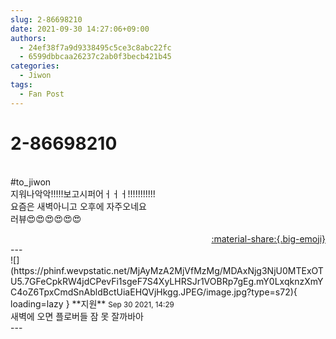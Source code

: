 ```yaml
---
slug: 2-86698210
date: 2021-09-30 14:27:06+09:00
authors:
  - 24ef38f7a9d9338495c5ce3c8abc22fc
  - 6599dbbcaa26237c2ab0f3becb421b45
categories:
  - Jiwon
tags:
  - Fan Post
---
```


# 2-86698210

<div class="post-container" markdown="1">
<div class="content-container md-sidebar__scrollwrap" markdown="1">

<br>\#to_jiwon<br>지워나악악!!!!!보고시퍼어ㅓㅓㅓ!!!!!!!!!!!<br>요즘은 새벽아니고 오후에 자주오네요<br>러뷰😍😍😍😍😍😍

</div>
</div>

<div style="text-align: right;" markdown="1">
<a href="https://weverse.io/fromis9/fanpost/2-86698210" style="text-align: right;">:material-share:{.big-emoji}</a>
</div>
---

<div class="comments-container md-sidebar__scrollwrap" markdown="1">
<div class="comment" markdown="1">
<div class='id-container' markdown="1">
![](https://phinf.wevpstatic.net/MjAyMzA2MjVfMzMg/MDAxNjg3NjU0MTExOTU5.7GFeCpkRW4jdCPevFi1sgeF7S4XyLHRSJr1VOBRp7gEg.mY0LxqknzXmYC4oZ6TpxCmdSnAbldBctUiaEHQVjHkgg.JPEG/image.jpg?type=s72){ loading=lazy }
**<span class="artist">지원</span>** <small>Sep 30 2021, 14:29</small><br>
</div>
<div class='comment-body' markdown="1">
새벽에 오면 플로버들 잠 못 잘까바아
</div>
</div>
</div>
---
